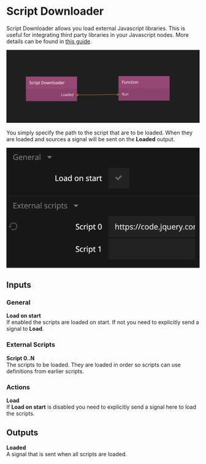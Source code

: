 # Script Downloader

Script Downloader allows you load external Javascript libraries. This is useful for integrating third party libraries in your Javascript nodes. More details can be found in [this guide](guides/external-scripts/).

![](script-downloader-1.png ':class=img-size-m')

You simply specify the path to the script that are to be loaded. When they are loaded and sources a signal will be sent on the **Loaded** output.

![](script-downloader-2.png ':class=img-size-m')

## Inputs

### General

**Load on start**  
If enabled the scripts are loaded on start. If not you need to explicitly send a signal to **Load**.

### External Scripts

**Script 0..N**  
The scripts to be loaded. They are loaded in order so scripts can use definitions from earlier scripts.

### Actions

**Load**  
If **Load on start** is disabled you need to explicitly send a signal here to load the scripts.

## Outputs

**Loaded**  
A signal that is sent when all scripts are loaded.
